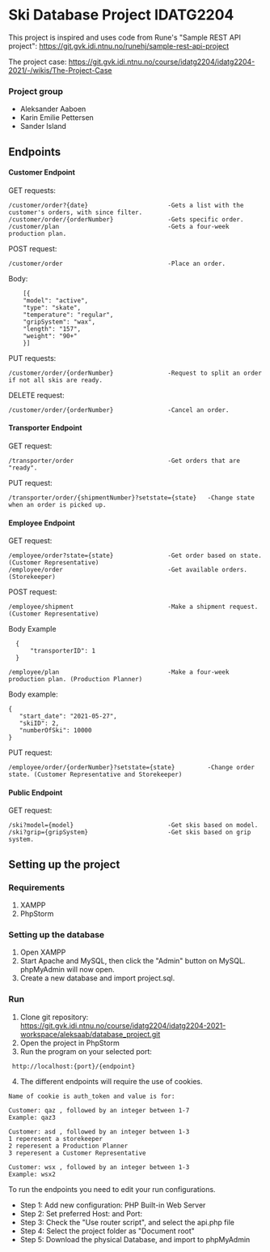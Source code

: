 # Ski Database Project IDATG2204
This project is inspired and uses code from Rune's "Sample REST API project": https://git.gvk.idi.ntnu.no/runehj/sample-rest-api-project

The project case: https://git.gvk.idi.ntnu.no/course/idatg2204/idatg2204-2021/-/wikis/The-Project-Case

### Project group
- Aleksander Aaboen
- Karin Emilie Pettersen
- Sander Island

## Endpoints

#### Customer Endpoint
GET requests:
```
/customer/order?{date}                      -Gets a list with the customer's orders, with since filter.
/customer/order/{orderNumber}               -Gets specific order.
/customer/plan                              -Gets a four-week production plan.
```
POST request:
```
/customer/order                             -Place an order.
```
 Body:

```
    [{
    "model": "active",
    "type": "skate",
    "temperature": "regular",
    "gripSystem": "wax",
    "length": "157",
    "weight": "90+"
    }]

```

PUT requests:
```
/customer/order/{orderNumber}               -Request to split an order if not all skis are ready.
```

DELETE request:
```
/customer/order/{orderNumber}               -Cancel an order.
```

#### Transporter Endpoint
GET request:
```
/transporter/order                          -Get orders that are "ready".
```
PUT request:
```
/transporter/order/{shipmentNumber}?setstate={state}   -Change state when an order is picked up.
```

#### Employee Endpoint
GET request:
```
/employee/order?state={state}               -Get order based on state.(Customer Representative)
/employee/order                             -Get available orders. (Storekeeper)
```
POST request:
```
/employee/shipment                          -Make a shipment request. (Customer Representative)
```
Body Example
```
  {     
      "transporterID": 1
  }
```


```
/employee/plan                              -Make a four-week production plan. (Production Planner)
```

Body example:

```
{
   "start_date": "2021-05-27",
   "skiID": 2,
   "numberOfSki": 10000
}
```


PUT request:
```
/employee/order/{orderNumber}?setstate={state}         -Change order state. (Customer Representative and Storekeeper)
```

#### Public Endpoint
GET request:
```
/ski?model={model}                          -Get skis based on model.
/ski?grip={gripSystem}                      -Get skis based on grip system.
```



## Setting up the project
### Requirements
1. XAMPP
2. PhpStorm

### Setting up the database
1. Open XAMPP
2. Start Apache and MySQL, then click the "Admin" button on MySQL. phpMyAdmin will now open.
3. Create a new database and import project.sql. 

### Run
1. Clone git repository: https://git.gvk.idi.ntnu.no/course/idatg2204/idatg2204-2021-workspace/aleksaab/database_project.git
2. Open the project in PhpStorm
3. Run the program on your selected port:
```
 http://localhost:{port}/{endpoint}
```
4. The different endpoints will require the use of cookies.


```
Name of cookie is auth_token and value is for:

Customer: qaz , followed by an integer between 1-7
Example: qaz3

Customer: asd , followed by an integer between 1-3
1 reperesent a storekeeper
2 reperesent a Production Planner
3 reperesent a Customer Representative

Customer: wsx , followed by an integer between 1-3
Example: wsx2

```

To run the endpoints you need to edit your run configurations. 
- Step 1: Add new configuration: PHP Built-in Web Server
- Step 2: Set preferred Host: and Port:
- Step 3: Check the "Use router script", and select the api.php file
- Step 4: Select the project folder as "Document root"
- Step 5: Download the physical Database, and import to phpMyAdmin

